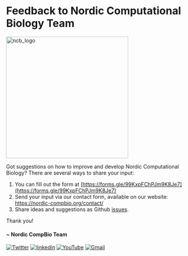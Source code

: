 # Feedback to Nordic Computational Biology Team

<img width="330" alt="ncb_logo" src="https://user-images.githubusercontent.com/6730853/139441283-ae67512d-d219-4f4f-ba12-8b0c408c71e5.png">

Got suggestions on how to improve and develop Nordic Computational Biology? There are several ways to share your input:

1. You can fill out the form at [https://forms.gle/99KxpFChPJm9K8Je7](https://forms.gle/99KxpFChPJm9K8Je7)
2. Send your input via our contact form, available on our website: https://nordic-compbio.org/contact/
3. Share ideas and suggestions as Github [issues](https://github.com/NordicCompBio/Feedback/issues).

Thank you!

#### ~ Nordic CompBio Team
<p align="left">
  <a href="https://twitter.com/NordicCompBio"><img src="https://img.icons8.com/color/50/000000/twitter-squared.png" alt="Twitter"/></a>
  <a href="https://www.linkedin.com/company/nordic-compbio/"><img src="https://img.icons8.com/color/50/000000/linkedin.png" alt="linkedin"/></a>
  <a href="https://www.youtube.com/channel/UCy94PIIziV318QL1bF7Z8TA"><img src="https://img.icons8.com/color/50/000000/youtube.png" alt="YouTube"/></a>
  <a href="mailto:nordic.compbio@gmail.com"><img src="https://img.icons8.com/color/50/000000/gmail.png" alt="Gmail"/></a>
</p>
